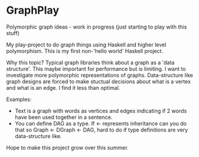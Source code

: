 # GraphPlay
Polymorphic graph ideas - work in progress (just starting to play with this stuff)

My play-project to do graph things using Haskell and higher level polymorphism.
This is my first non-'hello world' Haskell project.

Why this topic?
Typical graph libraries think about a graph as a 'data structure'.
This maybe important for performance but is limiting. I want to investigate more polymorphic representations of graphs.
Data-structure like graph designs are forced to make stuctual decisions about what is a vertex and what is an edge. 
I find it less than optimal.

Examples: 
* Text is a graph with words as vertices and edges indicating if 2 words have been used together in a sentence.
* You can define DAG as a type.  If <- represents inheritance can you do that so Graph <- DGraph <- DAG, hard to do if type definitions are very data-structure like.

Hope to make this project grow over this summer.



